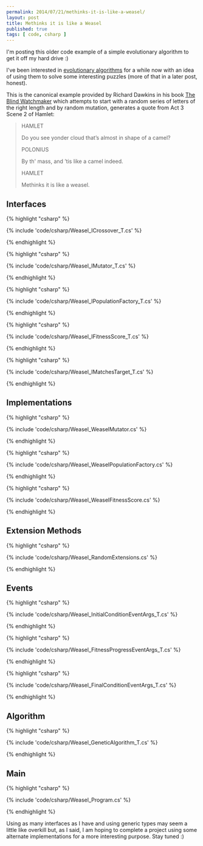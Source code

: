 ```yaml
---
permalink: 2014/07/21/methinks-it-is-like-a-weasel/
layout: post
title: Methinks it is like a Weasel
published: true
tags: [ code, csharp ]
---
```


I'm posting this older code example of a simple evolutionary algorithm to get 
it off my hard drive :) 

I've been interested in [evolutionary algorithms](http://en.wikipedia.org/wiki/Evolutionary_algorithm) 
for a while now with an idea of using them to solve some interesting puzzles
(more of that in a later post, honest).

This is the canonical example provided by Richard Dawkins in his book 
[The Blind Watchmaker](http://en.wikipedia.org/wiki/The_Blind_Watchmaker) 
which attempts to start with a random series of letters of the right length and 
by random mutation, generates a quote from Act 3 Scene 2 of Hamlet:

<blockquote>
<p>HAMLET</p>
<p>Do you see yonder cloud that’s almost in shape of a camel?</p>
<p>POLONIUS</p>
<p>By th' mass, and ’tis like a camel indeed.</p>
<p>HAMLET</p>
<p>Methinks it is like a weasel.</p>
</blockquote>

## Interfaces 

{% highlight "csharp" %}

{% include 'code/csharp/Weasel_ICrossover_T.cs' %}

{% endhighlight %}

{% highlight "csharp" %}

{% include 'code/csharp/Weasel_IMutator_T.cs' %}

{% endhighlight %}

{% highlight "csharp" %}

{% include 'code/csharp/Weasel_IPopulationFactory_T.cs' %}

{% endhighlight %}

{% highlight "csharp" %}

{% include 'code/csharp/Weasel_IFitnessScore_T.cs' %}

{% endhighlight %}

{% highlight "csharp" %}

{% include 'code/csharp/Weasel_IMatchesTarget_T.cs' %}

{% endhighlight %}

## Implementations 

{% highlight "csharp" %}

{% include 'code/csharp/Weasel_WeaselMutator.cs' %}

{% endhighlight %}

{% highlight "csharp" %}

{% include 'code/csharp/Weasel_WeaselPopulationFactory.cs' %}

{% endhighlight %}

{% highlight "csharp" %}

{% include 'code/csharp/Weasel_WeaselFitnessScore.cs' %}

{% endhighlight %}

## Extension Methods

{% highlight "csharp" %}

{% include 'code/csharp/Weasel_RandomExtensions.cs' %}

{% endhighlight %}

## Events

{% highlight "csharp" %}

{% include 'code/csharp/Weasel_InitialConditionEventArgs_T.cs' %}

{% endhighlight %}

{% highlight "csharp" %}

{% include 'code/csharp/Weasel_FitnessProgressEventArgs_T.cs' %}

{% endhighlight %}

{% highlight "csharp" %}

{% include 'code/csharp/Weasel_FinalConditionEventArgs_T.cs' %}

{% endhighlight %}

## Algorithm

{% highlight "csharp" %}

{% include 'code/csharp/Weasel_GeneticAlgorithm_T.cs' %}

{% endhighlight %}

## Main

{% highlight "csharp" %}

{% include 'code/csharp/Weasel_Program.cs' %}

{% endhighlight %}

Using as many interfaces as I have and using generic types may seem a little like 
overkill but, as I said, I am hoping to complete a project using some alternate 
implementations for a more interesting purpose. Stay tuned :)
